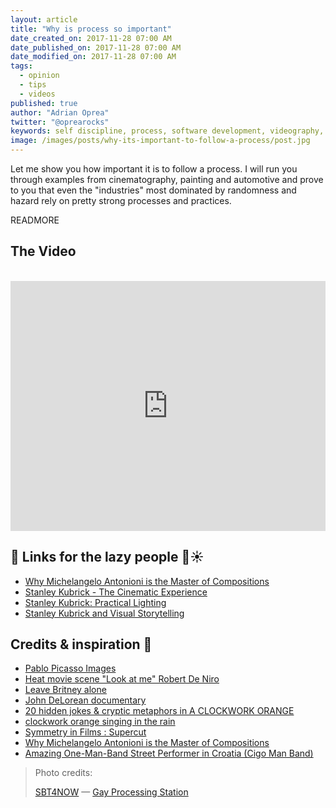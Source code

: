 ```yaml
---
layout: article
title: "Why is process so important"
date_created_on: 2017-11-28 07:00 AM
date_published_on: 2017-11-28 07:00 AM
date_modified_on: 2017-11-28 07:00 AM
tags:
  - opinion
  - tips
  - videos
published: true
author: "Adrian Oprea"
twitter: "@oprearocks"
keywords: self discipline, process, software development, videography, cinematography
image: /images/posts/why-its-important-to-follow-a-process/post.jpg
---
```


Let me show you how important it is to follow a process. I will run you through examples from cinematography, painting and automotive and prove to you that even the "industries" most dominated by randomness and hazard rely on pretty strong processes and practices.

READMORE

## The Video

<br>
<iframe width="100%" height="400" src="https://www.youtube.com/embed/P7sYR7d_T5k" frameborder="0" allowfullscreen></iframe>
<br>

## 🔗 Links for the lazy people 🍹☀️

- [Why Michelangelo Antonioni is the Master of Compositions](https://www.youtube.com/watch?v=tQx6MAsRyOk)
- [Stanley Kubrick - The Cinematic Experience](https://www.youtube.com/watch?v=LCG2nuM3RFw)
- [Stanley Kubrick: Practical Lighting](https://www.youtube.com/watch?v=inZ_p-sTV9I)
- [Stanley Kubrick and Visual Storytelling](https://www.youtube.com/watch?v=wT1dWpuzUJQ&t=207s)

## Credits & inspiration 🙏

- [Pablo Picasso Images](https://www.artyfactory.com/art_appreciation/animals_in_art/pablo_picasso.htm)
- [Heat movie scene "Look at me" Robert De Niro](https://www.youtube.com/watch?v=TjxuX2-kDjw)
- [Leave Britney alone](https://www.youtube.com/watch?v=WqSTXuJeTks)
- [John DeLorean documentary](https://youtu.be/uMUXZaROJKM)
- [20 hidden jokes & cryptic metaphors in A CLOCKWORK ORANGE](https://www.youtube.com/watch?v=KufUq4Avhds)
- [clockwork orange singing in the rain](https://www.youtube.com/watch?v=pP4lWzlO894)
- [Symmetry in Films : Supercut](https://www.youtube.com/watch?v=CPIP-zs_hoY)
- [Why Michelangelo Antonioni is the Master of Compositions](https://www.youtube.com/watch?v=tQx6MAsRyOk)
- [Amazing One-Man-Band Street Performer in Croatia (Cigo Man Band)](https://www.youtube.com/watch?v=uXMuWi0dUBc)

> Photo credits:
>
> [SBT4NOW](https://www.flickr.com/photos/midgro22/) &mdash; [Gay Processing Station](https://flic.kr/p/ceBXks)
